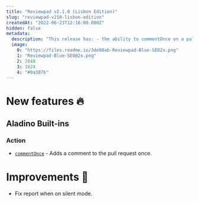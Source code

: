 ```yaml
---
title: "Reviewpad v2.1.0 (Lisbon Edition)"
slug: "reviewpad-v210-lisbon-edition"
createdAt: "2022-06-23T12:16:00.000Z"
hidden: false
metadata: 
  description: "This release has: - the ability to commentOnce on a pull request; - The fix for Reviewpad report when on silent mode;"
  image: 
    0: "https://files.readme.io/3de00ab-Reviewpad-Blue-SEO2x.png"
    1: "Reviewpad-Blue-SEO@2x.png"
    2: 2048
    3: 1024
    4: "#0a387b"
---
```

# New features :fire: 

## Aladino Built-ins

### Action
- [`commentOnce`](https://docs.reviewpad.com/docs/aladino-builtins#commentOnce) - Adds a comment to the pull request once.

# Improvements :rocket:
- Fix report when on silent mode.